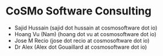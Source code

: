 # CoSMo Software Consulting
* Sajid Hussain (sajid dot hussain at cosmosoftware dot io)
* Hoang Vu (Nam) (hoang dot vu at cosmosoftware dot io)
* Jose M Recio (jose dot recio at cosmosoftware dot io)
* Dr Alex (Alex dot Gouaillard at cosmosoftware dot io)

